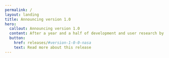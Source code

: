 ```yaml
---
permalink: /
layout: landing
title: Announcing version 1.0
hero:
  callout: Announcing version 1.0
  content: After a year and a half of development and user research by 18F, and a few tweaks by NASA Glenn, we’re officially launching version 1.0 of the NASA GRC Web Design Standards. Please explore the site, read the documentation, use the code, and join the community!
  button:
    href: releases/#version-1-0-0-nasa
    text: Read more about this release
---
```


